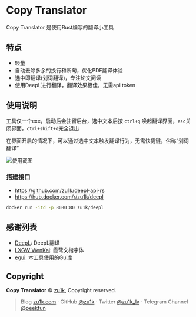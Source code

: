 # Copy Translator

Copy Translator 是使用Rust编写的翻译小工具

## 特点

- 轻量
- 自动去除多余的换行和断句，优化PDF翻译体验
- 选中即翻译(划词翻译)，专注论文阅读
- 使用DeepL进行翻译，翻译效果极佳，无需api token

## 使用说明

工具仅一个exe，启动后会驻留后台，选中文本后按 `ctrl+q` 唤起翻译界面，`esc`关闭界面，`ctrl+shift+d`完全退出

在界面开启的情况下，可以通过选中文本触发翻译行为，无需快捷键，俗称“划词翻译”

![使用截图](./res/pic.png)

### 搭建接口

- https://github.com/zu1k/deepl-api-rs
- https://hub.docker.com/r/zu1k/deepl

```sh
docker run -itd -p 8080:80 zu1k/deepl
```

## 感谢列表

- [DeepL](https://deepl.com/): DeepL翻译
- [LXGW WenKai](https://github.com/lxgw/LxgwWenKai): 霞鹜文楷字体
- [egui](https://github.com/emilk/egui): 本工具使用的Gui库

## Copyright

**Copy Translator** © [zu1k](https://github.com/zu1k), Copyright reserved.<br>

> Blog [zu1k.com](https://zu1k.com) · GitHub [@zu1k](https://github.com/zu1k) · Twitter [@zu1k_lv](https://twitter.com/zu1k_lv) · Telegram Channel [@peekfun](https://t.me/peekfun)
